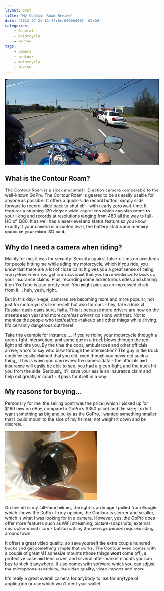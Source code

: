 ```yaml
---
layout: post
title: 'My Contour Roam Review'
date: '2013-07-26 12:47:00.000000000 -02:30'
categories:
    - General
    - Motorcycle
    - Review
tags:
    - camera
    - contour
    - motorcycle
    - review
---
```

![Contour](/assets/images/posts/contour.png)

## What is the Contour Roam?

The Contour Roam is a sleek and small HD action camera comparable to the well-known GoPro. The Contour Roam is geared to be as easily usable for anyone as possible. It offers a quick-slide record button; simply slide forward to record, slide back to shut off - with nearly zero wait-time. It features a stunning 170 degree wide-angle lens which can also rotate to your liking and records at resolutions ranging from 480 all the way to full-HD of 1080. It as well has a laser-level and status feature so you know exactly if your camera is mounted level, the battery status and memory space on your micro-SD card.

## Why do I need a camera when riding?

Mainly for me, it was for security. Security against false-claims on accidents for people hitting me while riding my motorcycle, which if you ride, you _know_ that there are a lot of close calls! It gives you a great sense of being worry-free when you get in an accident that you have evidence to back up your insurance claims. Plus, recording some adventurous rides and sharing it on YouTube is also pretty cool! You might pick up an impressed chick from it.... heh, yeah, right.

But in this day-in-age, cameras are becoming more and more popular, not just for motorcyclists like myself but also for cars - hey, take a look at Russian dash-cams sure, haha. This is because more drivers are now on the streets each year and more _careless drivers_ go along with that. Not to mention the people who text/eat/do-makeup and other things while driving. It's certainly dangerous out there!

Take this example for instance..._ If you're riding your motorcycle through a green-light intersection, and some guy in a truck blows through the red-light and hits you. By the time the cops, ambulances and other officials arrive; who's to say who blew through the intersection? The guy in the truck could've easily claimed that you did, even though you never did such a thing_. This is when you can review the camera data - the officials and insurance will easily be able to see, you had a green-light, and the truck hit you from the side. Seriously, it'll save your ass in an insurance claim and help out greatly in court - it pays for itself in a way.

## My reasons for buying...

Personally for me, the selling point was the price (which I picked up for $160 new on eBay, compare to GoPro's $350 price) and the size; I didn't want something as big and bulky as the GoPro, I wanted something smaller that I could mount to the side of my helmet, not weight it down and be discrete.

![Contour Helmet](/assets/images/posts/contour-helmet.jpg)

On the left is my full-face helmet, the right is an image I pulled from Google which shows the GoPro. In my opinion, the Contour is sleeker and smaller, which is what I was looking for in a camera. However, yes, the GoPro does offer more features such as WiFi streaming, picture-snapshots, external microphone and more - but its nothing the _average person_ requires riding around town.

It offers a great video quality, so save yourself the extra couple hundred bucks and get something simple that works. The Contour even comes with a couple of great M1 adhesive mounts (those things __wont__ come off), a protective case and lens cover, and several after-market mounts you can buy to stick it anywhere. It also comes with software which you can adjust the microphone sensitivity, the video quality, video imports and more.

It's really a great overall camera for anybody to use for anytype of application or use which won't dent your wallet. 
